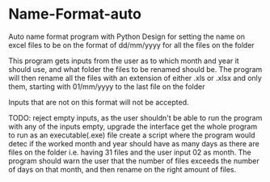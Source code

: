 # Name-Format-auto
Auto name format program with Python
Design for setting the name on excel files to be on the format of dd/mm/yyyy for all the files on the folder

This program gets inputs from the user as to which month and year it should use, and what folder the files to be renamed should be.
The program will then rename all the files with an extension of either .xls or .xlsx and only them, starting with 01/mm/yyyy to the last file on the folder

Inputs that are not on this format will not be accepted.

TODO: reject empty inputs, as the user shouldn't be able to run the program with any of the inputs empty,
      upgrade the interface
      get the whole program to run as an executable(.exe) file
      create a script where the program would detec if the worked month and year should have as many days as there are files on the folder
      i.e. having 31 files and the user input 02 as month. The program should warn the user that the number of files exceeds the number of days on that month, and then rename on the right amount of files. 
      

